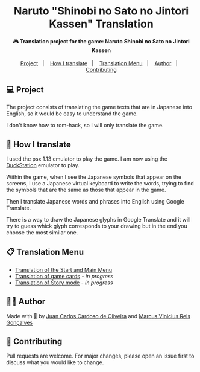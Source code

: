 <h1 align="center">Naruto "Shinobi no Sato no Jintori Kassen" Translation</h1>
<h4 align="center">🎮 Translation project for the game: Naruto Shinobi no Sato no Jintori Kassen</h4>

<p align="center">
  <a href="#-project">Project</a>&nbsp;&nbsp;&nbsp;|&nbsp;&nbsp;&nbsp;
  <a href="#-how-i-translate">How I translate</a>&nbsp;&nbsp;&nbsp;|&nbsp;&nbsp;&nbsp;
  <a href="#-translation-menu">Translation Menu</a>&nbsp;&nbsp;&nbsp;|&nbsp;&nbsp;&nbsp;
  <a href="#-author">Author</a>&nbsp;&nbsp;&nbsp;|&nbsp;&nbsp;&nbsp;
  <a href="#-contributing">Contributing</a>
</p>

## 💻 Project

The project consists of translating the game texts that are in Japanese into English, so it would be easy to understand the game.

I don't know how to rom-hack, so I will only translate the game.

## 🤔 How I translate

I used the psx 1.13 emulator to play the game. I am now using the [DuckStation](https://github.com/stenzek/duckstation) emulator to play.

Within the game, when I see the Japanese symbols that appear on the screens, I use a Japanese virtual keyboard to write the words, trying to find the symbols that are the same as those that appear in the game.

Then I translate Japanese words and phrases into English using Google Translate.

There is a way to draw the Japanese glyphs in Google Translate and it will try to guess whick glyph corresponds to your drawing but in the end you choose the most similar one.

## 📋 Translation Menu

- <a href="Start-and-Main-Menu.md">Translation of the Start and Main Menu</a>
- <a href="Cards.md">Translation of game cards</a> - <i>in progress</i>
- <a href="Story-mode.md">Translation of Story mode</a> - <i>in progress</i>

## 👨‍💻 Author

Made with 💚 by [Juan Carlos Cardoso de Oliveira](https://github.com/juanoliveira82) and [Marcus Vinicius Reis Gonçalves](https://github.com/mvreisg)

## 👏 Contributing

Pull requests are welcome. For major changes, please open an issue first to discuss what you would like to change.
